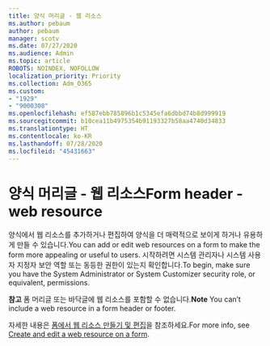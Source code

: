 ```yaml
---
title: 양식 머리글 - 웹 리소스
ms.author: pebaum
author: pebaum
manager: scotv
ms.date: 07/27/2020
ms.audience: Admin
ms.topic: article
ROBOTS: NOINDEX, NOFOLLOW
localization_priority: Priority
ms.collection: Adm_O365
ms.custom:
- "1929"
- "9000308"
ms.openlocfilehash: ef587ebb785896b1c5345efa6dbbd74b8d999919
ms.sourcegitcommit: b10cea11b4975354b91193327b58aa4740d34833
ms.translationtype: HT
ms.contentlocale: ko-KR
ms.lasthandoff: 07/28/2020
ms.locfileid: "45431663"
---
```

# <a name="form-header---web-resource"></a><span data-ttu-id="3eb0d-102">양식 머리글 - 웹 리소스</span><span class="sxs-lookup"><span data-stu-id="3eb0d-102">Form header - web resource</span></span>

<span data-ttu-id="3eb0d-103">양식에서 웹 리소스를 추가하거나 편집하여 양식을 더 매력적으로 보이게 하거나 유용하게 만들 수 있습니다.</span><span class="sxs-lookup"><span data-stu-id="3eb0d-103">You can add or edit web resources on a form to make the form more appealing or useful to users.</span></span> <span data-ttu-id="3eb0d-104">시작하려면 시스템 관리자나 시스템 사용자 지정자 보안 역할 또는 동등한 권한이 있는지 확인합니다.</span><span class="sxs-lookup"><span data-stu-id="3eb0d-104">To begin, make sure you have the System Administrator or System Customizer security role, or equivalent, permissions.</span></span>  

<span data-ttu-id="3eb0d-105">**참고** 폼 머리글 또는 바닥글에 웹 리소스를 포함할 수 없습니다.</span><span class="sxs-lookup"><span data-stu-id="3eb0d-105">**Note** You can’t include a web resource in a form header or footer.</span></span>

<span data-ttu-id="3eb0d-106">자세한 내용은 [폼에서 웹 리소스 만들기 및 편집](https://docs.microsoft.com/dynamics365/customer-engagement/customize/create-edit-web-resources#create-and-edit-a-web-resource-on-a-form)을 참조하세요.</span><span class="sxs-lookup"><span data-stu-id="3eb0d-106">For more info, see [Create and edit a web resource on a form](https://docs.microsoft.com/dynamics365/customer-engagement/customize/create-edit-web-resources#create-and-edit-a-web-resource-on-a-form).</span></span>
